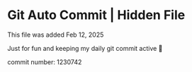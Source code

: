 # Git Auto Commit | Hidden File

This file was added Feb 12, 2025

Just for fun and keeping my daily git commit active 🤪

commit number: 1230742
